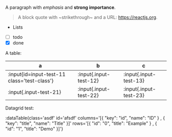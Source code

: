 A paragraph with *emphasis* and **strong importance**.
> A block quote with ~strikethrough~ and a URL: https://reactjs.org.
* Lists
* [ ] todo
* [x] done

A table:

|   a  |   b   | c |
| - | - | - |
| :input{id=input-test-11 class='test-class'} | :input{.input-test-12} | :input{.input-test-13} |
| :input{.input-test-21} | :input{.input-test-22} | :input{.input-test-23} |

Datagrid test:

:dataTable{class='asdf' id='afsdf' columns='[{ "key": "id", "name": "ID" } , { "key": "title", "name": "Title" }]' rows='[{ "id": "0", "title": "Example" } , { "id": "1", "title": "Demo" }]'}